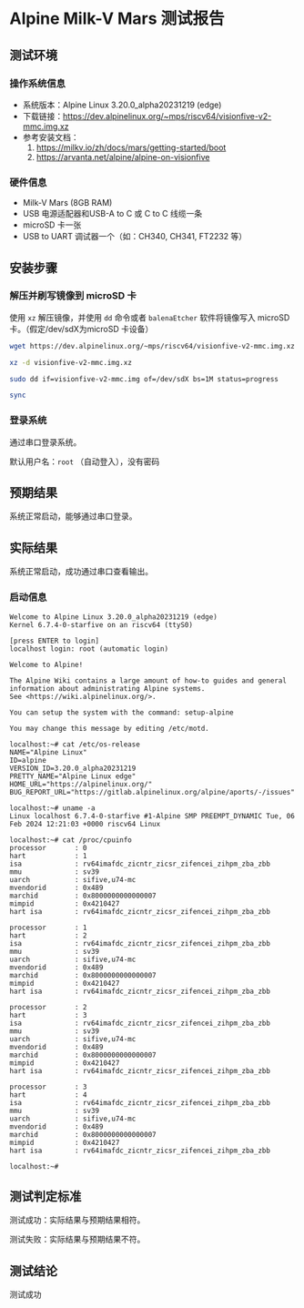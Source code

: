 # Alpine Milk-V Mars 测试报告

## 测试环境

### 操作系统信息

- 系统版本：Alpine Linux 3.20.0_alpha20231219 (edge)
- 下载链接：<https://dev.alpinelinux.org/~mps/riscv64/visionfive-v2-mmc.img.xz>
- 参考安装文档：
  1. <https://milkv.io/zh/docs/mars/getting-started/boot>
  2. <https://arvanta.net/alpine/alpine-on-visionfive>

### 硬件信息

- Milk-V Mars (8GB RAM)
- USB 电源适配器和USB-A to C 或 C to C 线缆一条
- microSD 卡一张
- USB to UART 调试器一个（如：CH340, CH341, FT2232 等）

## 安装步骤

### 解压并刷写镜像到 microSD 卡

使用 `xz` 解压镜像，并使用 `dd` 命令或者 `balenaEtcher` 软件将镜像写入 microSD 卡。（假定/dev/sdX为microSD 卡设备）

```bash
wget https://dev.alpinelinux.org/~mps/riscv64/visionfive-v2-mmc.img.xz

xz -d visionfive-v2-mmc.img.xz

sudo dd if=visionfive-v2-mmc.img of=/dev/sdX bs=1M status=progress

sync
```

### 登录系统

通过串口登录系统。

默认用户名：`root` （自动登入），没有密码

## 预期结果

系统正常启动，能够通过串口登录。

## 实际结果

系统正常启动，成功通过串口查看输出。

### 启动信息

```log
Welcome to Alpine Linux 3.20.0_alpha20231219 (edge)
Kernel 6.7.4-0-starfive on an riscv64 (ttyS0)

[press ENTER to login]
localhost login: root (automatic login)

Welcome to Alpine!

The Alpine Wiki contains a large amount of how-to guides and general
information about administrating Alpine systems.
See <https://wiki.alpinelinux.org/>.

You can setup the system with the command: setup-alpine

You may change this message by editing /etc/motd.

localhost:~# cat /etc/os-release
NAME="Alpine Linux"
ID=alpine
VERSION_ID=3.20.0_alpha20231219
PRETTY_NAME="Alpine Linux edge"
HOME_URL="https://alpinelinux.org/"
BUG_REPORT_URL="https://gitlab.alpinelinux.org/alpine/aports/-/issues"

localhost:~# uname -a
Linux localhost 6.7.4-0-starfive #1-Alpine SMP PREEMPT_DYNAMIC Tue, 06 Feb 2024 12:21:03 +0000 riscv64 Linux

localhost:~# cat /proc/cpuinfo
processor       : 0
hart            : 1
isa             : rv64imafdc_zicntr_zicsr_zifencei_zihpm_zba_zbb
mmu             : sv39
uarch           : sifive,u74-mc
mvendorid       : 0x489
marchid         : 0x8000000000000007
mimpid          : 0x4210427
hart isa        : rv64imafdc_zicntr_zicsr_zifencei_zihpm_zba_zbb

processor       : 1
hart            : 2
isa             : rv64imafdc_zicntr_zicsr_zifencei_zihpm_zba_zbb
mmu             : sv39
uarch           : sifive,u74-mc
mvendorid       : 0x489
marchid         : 0x8000000000000007
mimpid          : 0x4210427
hart isa        : rv64imafdc_zicntr_zicsr_zifencei_zihpm_zba_zbb

processor       : 2
hart            : 3
isa             : rv64imafdc_zicntr_zicsr_zifencei_zihpm_zba_zbb
mmu             : sv39
uarch           : sifive,u74-mc
mvendorid       : 0x489
marchid         : 0x8000000000000007
mimpid          : 0x4210427
hart isa        : rv64imafdc_zicntr_zicsr_zifencei_zihpm_zba_zbb

processor       : 3
hart            : 4
isa             : rv64imafdc_zicntr_zicsr_zifencei_zihpm_zba_zbb
mmu             : sv39
uarch           : sifive,u74-mc
mvendorid       : 0x489
marchid         : 0x8000000000000007
mimpid          : 0x4210427
hart isa        : rv64imafdc_zicntr_zicsr_zifencei_zihpm_zba_zbb

localhost:~#
```

## 测试判定标准

测试成功：实际结果与预期结果相符。

测试失败：实际结果与预期结果不符。

## 测试结论

测试成功
